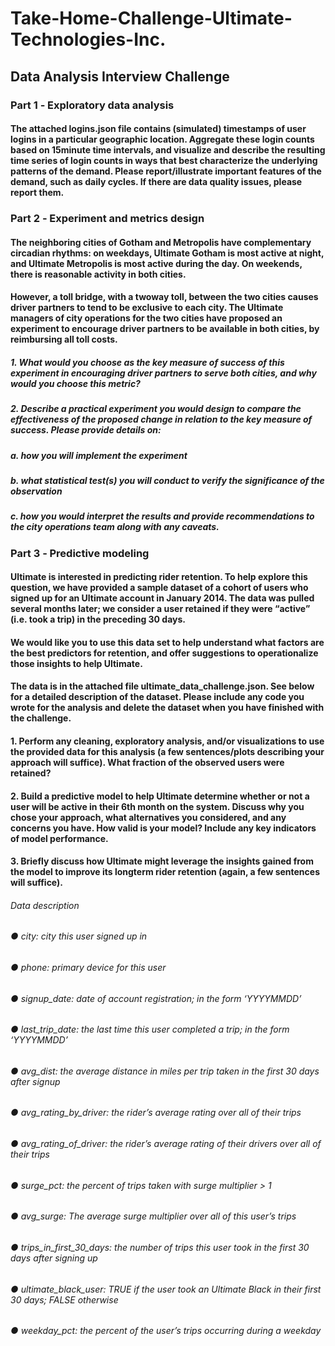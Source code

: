 # Take-Home-Challenge-Ultimate-Technologies-Inc.

## Data Analysis Interview Challenge

### Part 1 ‐ Exploratory data analysis
#### The attached logins.json file contains (simulated) timestamps of user logins in a particular geographic location. Aggregate these login counts based on 15­minute time intervals, and visualize and describe the resulting time series of login counts in ways that best characterize the underlying patterns of the demand. Please report/illustrate important features of the demand, such as daily cycles. If there are data quality issues, please report them.
### Part 2 ‐ Experiment and metrics design
#### The neighboring cities of Gotham and Metropolis have complementary circadian rhythms: on weekdays, Ultimate Gotham is most active at night, and Ultimate Metropolis is most active during the day. On weekends, there is reasonable activity in both cities.
#### However, a toll bridge, with a two­way toll, between the two cities causes driver partners to tend to be exclusive to each city. The Ultimate managers of city operations for the two cities have proposed an experiment to encourage driver partners to be available in both cities, by reimbursing all toll costs.
##### 1. What would you choose as the key measure of success of this experiment in encouraging driver partners to serve both cities, and why would you choose this metric?
##### 2. Describe a practical experiment you would design to compare the effectiveness of the proposed change in relation to the key measure of success. Please provide details on:
##### a. how you will implement the experiment
##### b. what statistical test(s) you will conduct to verify the significance of the observation
##### c. how you would interpret the results and provide recommendations to the city operations team along with any caveats.
### Part 3 ‐ Predictive modeling
#### Ultimate is interested in predicting rider retention. To help explore this question, we have provided a sample dataset of a cohort of users who signed up for an Ultimate account in January 2014. The data was pulled several months later; we consider a user retained if they were “active” (i.e. took a trip) in the preceding 30 days.
#### We would like you to use this data set to help understand what factors are the best predictors for retention, and offer suggestions to operationalize those insights to help Ultimate.
#### The data is in the attached file ultimate_data_challenge.json. See below for a detailed description of the dataset. Please include any code you wrote for the analysis and delete the dataset when you have finished with the challenge.
#### 1. Perform any cleaning, exploratory analysis, and/or visualizations to use the provided data for this analysis (a few sentences/plots describing your approach will suffice). What fraction of the observed users were retained?
#### 2. Build a predictive model to help Ultimate determine whether or not a user will be active in their 6th month on the system. Discuss why you chose your approach, what alternatives you considered, and any concerns you have. How valid is your model? Include any key indicators of model performance.
#### 3. Briefly discuss how Ultimate might leverage the insights gained from the model to improve its long­term rider retention (again, a few sentences will suffice).
###### Data description
###### ● city: city this user signed up in
###### ● phone: primary device for this user
###### ● signup_date: date of account registration; in the form ‘YYYYMMDD’
###### ● last_trip_date: the last time this user completed a trip; in the form ‘YYYYMMDD’
###### ● avg_dist: the average distance in miles per trip taken in the first 30 days after signup
###### ● avg_rating_by_driver: the rider’s average rating over all of their trips
###### ● avg_rating_of_driver: the rider’s average rating of their drivers over all of their trips
###### ● surge_pct: the percent of trips taken with surge multiplier > 1
###### ● avg_surge: The average surge multiplier over all of this user’s trips
###### ● trips_in_first_30_days: the number of trips this user took in the first 30 days after signing up
###### ● ultimate_black_user: TRUE if the user took an Ultimate Black in their first 30 days; FALSE otherwise
###### ● weekday_pct: the percent of the user’s trips occurring during a weekday
